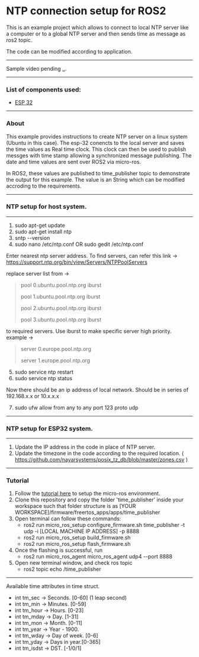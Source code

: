 # NTP connection setup for ROS2 

This is an example project which allows to connect to local NTP server like a computer or to a global NTP server and then sends time as message as ros2 topic.

The code can be modified according to application.

------------

Sample video pending [..](.. "..").

------------

### List of components used:
- [ESP 32](https://www.az-delivery.de/en/products/esp32-developmentboard "ESP 32")

------------

### About
This example provides instructions to create NTP server on a linux system (Ubuntu in this case). The esp-32 conencts to the local server and saves the time values as Real time clock. 
This clock can then be used to publish messges with time stamp allowing a synchronized message publishing.
The date and time values are sent over ROS2 via micro-ros.

In ROS2, these values are published to time_publisher topic to demonstrate the output for this example. The value is an String which can be modified accroding to the requirements.

------------

### NTP setup for host system.

------------

1. sudo apt-get update
2. sudo apt-get install ntp
3. sntp --version
4. sudo nano /etc/ntp.conf OR 
        sudo gedit /etc/ntp.conf

Enter nearest ntp server address. To find servers, can refer this link -> https://support.ntp.org/bin/view/Servers/NTPPoolServers

replace server list from -> 
> pool 0.ubuntu.pool.ntp.org iburst 
> 
> pool 1.ubuntu.pool.ntp.org iburst
> 
> pool 2.ubuntu.pool.ntp.org iburst
> 
> pool 3.ubuntu.pool.ntp.org iburst

to required servers. Use iburst to make specific server high priority. 
example -> 
> server 0.europe.pool.ntp.org
> 
> server 1.europe.pool.ntp.org

5. sudo service ntp restart
6. sudo service ntp status

Now there should be an ip address of local network. Should be in series of 192.168.x.x or 10.x.x.x

7. sudo ufw allow from any to any port 123 proto udp

------------

### NTP setup for ESP32 system.

------------

1. Update the IP address in the code in place of NTP server.
2. Update the timezone in the code according to the required location. ( https://github.com/nayarsystems/posix_tz_db/blob/master/zones.csv )

------------

### Tutorial
1. Follow the  [tutorial here](https://link.medium.com/pdmyDUIh9nb "tutorial here") to setup the micro-ros environment.
2. Clone this repository and copy the folder 'time_publisher' inside your workspace such that folder structure is as  [YOUR WORKSPACE]/firmware/freertos_apps/apps/time_publisher 
3. Open terminal can follow these commands:
   - ros2 run micro_ros_setup configure_firmware.sh time_publisher -t udp -i [LOCAL MACHINE IP ADDRESS] -p 8888
   - ros2 run micro_ros_setup build_firmware.sh
   - ros2 run micro_ros_setup flash_firmware.sh
4. Once the flashing is successful, run
   - ros2 run micro_ros_agent micro_ros_agent udp4 --port 8888
5. Open new terminal window, and check ros topic
   - ros2 topic echo /time_publisher

------------

Available time attributes in time struct.
- int tm_sec        ->      Seconds.	[0-60] (1 leap second)
- int tm_min        ->      Minutes.	[0-59]
- int tm_hour       ->      Hours.	[0-23]
- int tm_mday       ->      Day.		[1-31]
- int tm_mon        ->      Month.	[0-11]
- int tm_year       ->      Year	- 1900.
- int tm_wday       ->      Day of week.	[0-6]
- int tm_yday       ->      Days in year.[0-365]
- int tm_isdst      ->      DST.		[-1/0/1]
